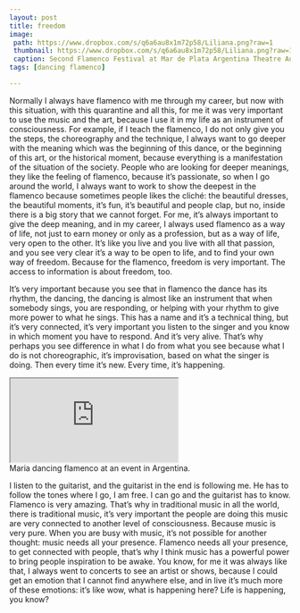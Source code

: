 ```yaml
---
layout: post
title: freedom
image: 
 path: https://www.dropbox.com/s/q6a6au8x1m72p58/Liliana.png?raw=1
 thumbnail: https://www.dropbox.com/s/q6a6au8x1m72p58/Liliana.png?raw=1
 caption: Second Flamenco Festival at Mar de Plata Argentina Theatre Auditorium by Liliana Macri.
tags: [dancing flamenco]

---
```


Normally I always have flamenco with me through my career, but now with this situation, with this quarantine and all this, for me it was very important to use the music and the art, because I use it in my life as an instrument of consciousness. For example, if I teach the flamenco, I do not only give you the steps, the choreography and the technique, I always want to go deeper with the meaning which was the beginning of this dance, or the beginning of this art, or the historical moment, because everything is a manifestation of the situation of the society. People who are looking for deeper meanings, they like the feeling of flamenco, because it’s passionate, so when I go around the world, I always want to work to show the deepest in the flamenco because sometimes people likes the cliché: the beautiful dresses, the beautiful moments, it’s fun, it’s beautiful and people clap, but no, inside there is a big story that we cannot forget. For me, it’s always important to give the deep meaning, and in my career, I always used flamenco as a way of life, not just to earn money or only as a profession, but as a way of life, very open to the other. It’s like you live and you live with all that passion, and you see very clear it’s a way to be open to life, and to find your own way of freedom. Because for the flamenco, freedom is very important. The access to information is about freedom, too.

It’s very important because you see that in flamenco the dance has its rhythm, the dancing, the dancing is almost like an instrument that when somebody sings, you are responding, or helping with your rhythm to give more power to what he sings. This has a name and it’s a technical thing, but it’s very connected, it’s very important you listen to the singer and you know in which moment you have to respond. And it’s very alive. That’s why perhaps you see difference in what I do from what you see because what I do is not choreographic, it’s improvisation, based on what the singer is doing. Then every time it’s new. Every time, it’s happening.

<div class="responsive-embed responsive-embed-16by9">
  <iframe class="responsive-embed-item" src="https://www.youtube.com/embed/dDA09GwptV8"></iframe>
</div>
 <figcaption>Maria dancing flamenco at an event in Argentina.</figcaption>

I listen to the guitarist, and the guitarist in the end is following me. He has to follow the tones where I go, I am free. I can go and the guitarist has to know. Flamenco is very amazing. That’s why in traditional music in all the world, there is traditional music, it’s very important the people are doing this music are very connected to another level of consciousness. Because music is very pure. When you are busy with music, it’s not possible for another thought: music needs all your presence. Flamenco needs all your presence, to get connected with people, that’s why I think music has a powerful power to bring people inspiration to be awake. You know, for me it was always like that, I always went to concerts to see an artist or shows, because I could get an emotion that I cannot find anywhere else, and in live it’s much more of these emotions: it’s like wow, what is happening here? Life is happening, you know?
